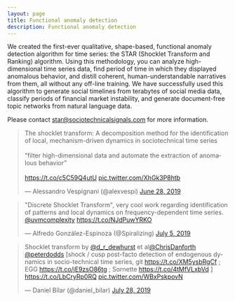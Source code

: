 ```yaml
---
layout: page
title: Functional anomaly detection
description: Functional anomaly detection
---
```


We created the first-ever qualitative, shape-based, functional anomaly detection algorithm for time series:
the STAR (Shocklet Transform and Ranking) algorithm. Using this methodology, you can analyze high-dimensional
time series data, find period of time in which they displayed anomalous behavior, and distill coherent, human-understandable narratives from them, all without any off-line training. We have successfully used this algorithm to generate social timelines from terabytes of social media data, classify periods of financial market instability, and generate document-free topic networks from natural language data.

Please contact <star@sociotechnicalsignals.com> for more information.

<blockquote class="twitter-tweet"><p lang="en" dir="ltr">The shocklet transform: A decomposition method for the identification of local, mechanism-driven dynamics in sociotechnical time series<br><br>“filter high-dimensional data and automate the extraction of anomalous behavior”<br><br> <a href="https://t.co/c5C59Q4utU">https://t.co/c5C59Q4utU</a> <a href="https://t.co/XhGk3P8htb">pic.twitter.com/XhGk3P8htb</a></p>&mdash; Alessandro Vespignani (@alexvespi) <a href="https://twitter.com/alexvespi/status/1144515989373116416?ref_src=twsrc%5Etfw">June 28, 2019</a></blockquote> <script async src="https://platform.twitter.com/widgets.js" charset="utf-8"></script>

<blockquote class="twitter-tweet"><p lang="en" dir="ltr">&quot;Discrete Shocklet Transform&quot;, very cool work regarding identification of patterns and local dynamics on frequency-dependent time series. <a href="https://twitter.com/uvmcomplexity?ref_src=twsrc%5Etfw">@uvmcomplexity</a> <a href="https://t.co/NJdPuwYRKO">https://t.co/NJdPuwYRKO</a></p>&mdash; Alfredo González-Espinoza (@Spiralizing) <a href="https://twitter.com/Spiralizing/status/1147213062622945280?ref_src=twsrc%5Etfw">July 5, 2019</a></blockquote> <script async src="https://platform.twitter.com/widgets.js" charset="utf-8"></script>

<blockquote class="twitter-tweet"><p lang="en" dir="ltr">Shocklet transform by <a href="https://twitter.com/d_r_dewhurst?ref_src=twsrc%5Etfw">@d_r_dewhurst</a> et al<a href="https://twitter.com/ChrisDanforth?ref_src=twsrc%5Etfw">@ChrisDanforth</a> <a href="https://twitter.com/peterdodds?ref_src=twsrc%5Etfw">@peterdodds</a> [shock / cusp post-facto detection of endogenous dynamics in socio-technical time series, git <a href="https://t.co/XM5ysbRgCf">https://t.co/XM5ysbRgCf</a> ; EGG <a href="https://t.co/jE9zsO86tg">https://t.co/jE9zsO86tg</a> ; Sornette <a href="https://t.co/4tMfVLxbVd">https://t.co/4tMfVLxbVd</a> ] <a href="https://t.co/LbCryRp0RQ">https://t.co/LbCryRp0RQ</a> <a href="https://t.co/WBxPskpovN">pic.twitter.com/WBxPskpovN</a></p>&mdash; Daniel Bilar (@daniel_bilar) <a href="https://twitter.com/daniel_bilar/status/1155567820371058688?ref_src=twsrc%5Etfw">July 28, 2019</a></blockquote> <script async src="https://platform.twitter.com/widgets.js" charset="utf-8"></script>
